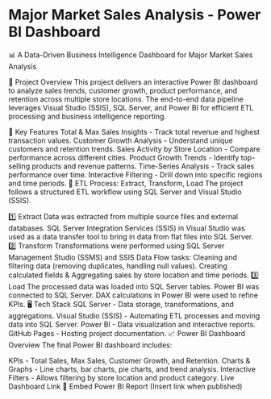 # Major Market Sales Analysis - Power BI Dashboard
📊 A Data-Driven Business Intelligence Dashboard for Major Market Sales Analysis

🚀 Project Overview
This project delivers an interactive Power BI dashboard to analyze sales trends, customer growth, product performance, and retention across multiple store locations. The end-to-end data pipeline leverages Visual Studio (SSIS), SQL Server, and Power BI for efficient ETL processing and business intelligence reporting.

🔹 Key Features
Total & Max Sales Insights - Track total revenue and highest transaction values.
Customer Growth Analysis - Understand unique customers and retention trends.
Sales Activity by Store Location - Compare performance across different cities.
Product Growth Trends - Identify top-selling products and revenue patterns.
Time-Series Analysis - Track sales performance over time.
Interactive Filtering - Drill down into specific regions and time periods.
🔄 ETL Process: Extract, Transform, Load
The project follows a structured ETL workflow using SQL Server and Visual Studio (SSIS).

1️⃣ Extract
Data was extracted from multiple source files and external databases.
SQL Server Integration Services (SSIS) in Visual Studio was used as a data transfer tool to bring in data from flat files into SQL Server.
2️⃣ Transform
Transformations were performed using SQL Server Management Studio (SSMS) and SSIS Data Flow tasks:
Cleaning and filtering data (removing duplicates, handling null values).
Creating calculated fields & Aggregating sales by store location and time periods.
3️⃣ Load
The processed data was loaded into SQL Server tables.
Power BI was connected to SQL Server.
DAX calculations in Power BI were used to refine KPIs.
🖥️ Tech Stack
SQL Server - Data storage, transformations, and aggregations.
Visual Studio (SSIS) - Automating ETL processes and moving data into SQL Server.
Power BI - Data visualization and interactive reports.
GitHub Pages - Hosting project documentation.
📈 Power BI Dashboard Overview
The final Power BI dashboard includes:

KPIs - Total Sales, Max Sales, Customer Growth, and Retention.
Charts & Graphs - Line charts, bar charts, pie charts, and trend analysis.
Interactive Filters - Allows filtering by store location and product category.
Live Dashboard Link
🔗 Embed Power BI Report (Insert link when published)


